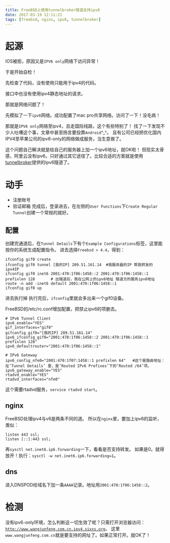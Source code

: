 ```yaml
---
title: FreeBSD上使用tunnelbroker隧道支持ipv6
date: 2017-03-19 12:11:21
tags: [freebsd, nginx, ipv6, tunnelbroker]
---
```


# 起源
IOS被拒，原因又是`IPV6 only`网络下访问异常！

于是开始自检！

先检查了代码，没有使用只能用于ipv4的代码。

接口中也没有使用ipv4静态地址的请求。

那就是网络问题了！

先模拟了一下`ipv6`网络。成功配置了mac pro共享网络。访问了一下！没毛病！

那就是`IPV6 only`网络至ipv4，且走国际线路，这个有些特别了！
找了一下发现不少人吐嘈这个事，文章中甚至扬言要投靠`Android`^_^。
且有公司已经把优化国内IPV4至苹果公司的ipv6-only的网络做成服务，当生意做了。

这个问题自己解决就是给自己的服务器上加一个ipv6地址，就OK啦！
但现实太骨感，阿里云没有ipv6。只好通过其它途径了。比较合适的方案就是使用[tunnelbroker](https://tunnelbroker.net/)提供的ipv6隧道了。

# 动手
* 注册账号
* 验证邮箱
完成后，登录进去，在左侧的`User Functions`下`Create Regular Tunnel`创建一个常规的就好。

## 配置
创建完通道后，在`Tunnel Details`下有个`Example Configurations`标签，这里能按你的系统生成配置指令。
进去选择`Freebsd > 4.4`，得到：
```text
ifconfig gif0 create
ifconfig gif0 tunnel [我的IP] 209.51.161.14  #我服务器的IP 帮我转发的ipv4IP
ifconfig gif0 inet6 2001:470:1f06:1458::2 2001:470:1f06:1458::1 prefixlen 128       # 出隧道后，我在公网上的ipv6地址 隧道方的服务ipv6地址
route -n add -inet6 default 2001:470:1f06:1458::1
ifconfig gif0 up
```
进去执行掉
执行完后，`ifconfig`里就会多出来一个gif0设备。

FreeBSD的/etc/rc.conf增加配置，把禁止ipv6的项删去。
```text
# IPv6 Tunnel Client
ipv6_enable="YES"
gif_interfaces="gif0"
gifconfig_gif0="[我的IP] 209.51.161.14"
ipv6_ifconfig_gif0="2001:470:1f06:1458::2 2001:470:1f06:1458::1 prefixlen 128"
ipv6_defaultrouter="2001:470:1f06:1458::1"
 
# IPv6 Gateway
ipv6_config_nfe0="2001:470:1f07:1458::1 prefixlen 64"   #这个是路由地址：在‘Tunnel Details’ 里，是‘Routed IPv6 Prefixes’下的‘Routed /64’项。
ipv6_gateway_enable="YES"
rtadvd_enable="YES"
rtadvd_interfaces="nfe0"
```
这个需要rtadvd服务，`service rtadvd start`。

## nginx
FreeBSD处理ipv4与v6是两条不同的道。
所以在`nginx`里，要加上ipv6的监听，类似：
```text
listen 443 ssl;
listen [::]:443 ssl;
```
再`sysctl net.inet6.ip6.forwarding`一下，看看是否支持转发。
如果是0。就得放开！执行：`sysctl -w net.inet6.ip6.forwarding=1`。

## dns
进入DNSPOD给域名下加一条`AAAA`记录。地址用`2001:470:1f06:1458::2`。

# 检测
没有ipv6-only环境，怎么判断这一切生效了呢？只需打开浏览器访问：[`http://www.wangjunfeng.com.cn.ipv4.sixxs.org`](http://www.wangjunfeng.com.cn.ipv4.sixxs.org)。
这里`www.wangjunfeng.com.cn`就是要支持的网址了。如果正常打开。就OK了！
